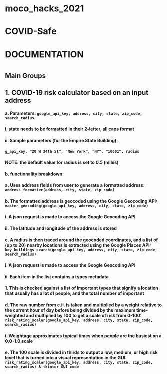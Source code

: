 # **moco_hacks_2021**
# **COVID-Safe**
#
# **DOCUMENTATION**
#
## **Main Groups**
## 1. COVID-19 risk calculator based on an input address
####   a. Parameters: `google_api_key, address, city, state, zip_code, search_radius`
####       i. state needs to be formatted in their 2-letter, all caps format
####       ii. Sample parameters (for the Empire State Building):
####           `g_api_key, "20 W 34th St", "New York", "NY", "10001", radius`
####           NOTE: the default value for radius is set to 0.5 (miles)
####   b. functionality breakdown:
####       a. Uses address fields from user to generate a formatted address: `address_formatter(address, city, state, zip_code)`
####       b. The formatted address is geocoded using the Google Geocoding API: `master_geocoding(google_api_key, address, city, state, zip_code)`
####           i. A json request is made to access the Google Geocoding API
####           ii. The latitude and longitude of the address is stored
####       c. A radius is then traced around the geocoded coordinates, and a list of (up to 20) nearby locations is extracted using the Google Places API: `key_buildings_search(google_api_key, address, city, state, zip_code, search_radius)`
####           i. A json request is made to access the Google Geocoding API
####           ii. Each item in the list contains a types metadata
####               1. This is checked against a list of important types that signify a location that usually has a lot of people, and the total number of important 
####       d. The raw number from c.ii. is taken and multiplied by a weight relative to the current hour of day before being divided by the maximum time-weighted and multiplied by 100 to get a scale of risk from 0-100: `risk_rating_scaler(google_api_key, address, city, state, zip_code, search_radius)`
####           i. Weightage approximates typical times when people are the busiest on a  0.0-1.0 scale
####       e. The 100 scale is divided in thirds to output a low, medium, or high risk level that is turned into a visual representation in the GUI: `risk_rating_scaler(google_api_key, address, city, state, zip_code, search_radius) & tkinter GUI code`
